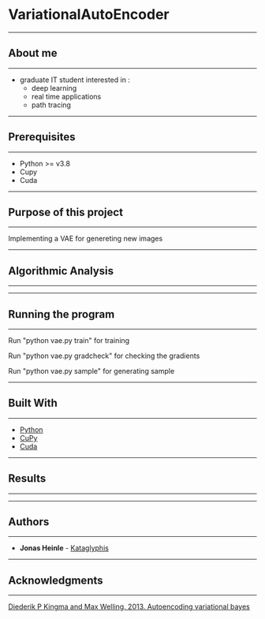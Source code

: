 # VariationalAutoEncoder

--------
## About me
--------
 - graduate IT student interested in :
    - deep learning
    - real time applications 
    - path tracing

--------
## Prerequisites
--------

- Python >= v3.8
- Cupy
- Cuda

--------------------------
## Purpose of this project
--------------------------
Implementing a VAE for genereting new images
 
--------------------
## Algorithmic Analysis
--------------------


--------------------
## Running the program
--------------------
Run "python vae.py train" for training

Run "python vae.py gradcheck" for checking the gradients

Run "python vae.py sample" for generating sample

--------------------
## Built With
--------------------

* [Python](https://www.python.org/)
* [CuPy](https://cupy.dev/)
* [Cuda](https://developer.nvidia.com/cuda-zone)

--------------------
## Results
--------------------

--------------------
## Authors
--------------------

* **Jonas Heinle** - [Kataglyphis](https://github.com/Kataglyphis)

--------------------
## Acknowledgments
--------------------
[Diederik P Kingma and Max Welling. 2013. Autoencoding variational bayes](https://arxiv.org/abs/1312.6114)
